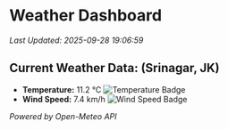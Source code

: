 
# Weather Dashboard

_Last Updated: 2025-09-28 19:06:59_

## Current Weather Data: (Srinagar, JK)
- **Temperature:** 11.2 °C ![Temperature Badge](https://img.shields.io/badge/Temperature-Low%20Temp-blue)
- **Wind Speed:** 7.4 km/h ![Wind Speed Badge](https://img.shields.io/badge/Wind%20Speed-Light%20Wind-blue)

*Powered by Open-Meteo API*
